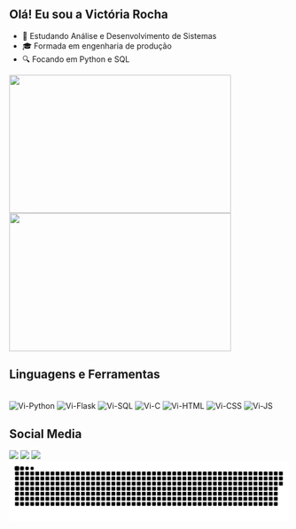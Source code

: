 ## Olá! Eu sou a Victória Rocha

- 🌱 Estudando Análise e Desenvolvimento de Sistemas 
- 🎓 Formada em engenharia de produção
- 🔍 Focando em Python e SQL

<div>
<a href="https://github.com/vicotirah">
<img align="center" height="250" width="400" src="https://github-readme-stats.alexxxdev.vercel.app/api/top-langs/?username=vicotirah&border_radius=30&layout=compact&hide_border=true&theme=radical"/>
<img align="center" height="250" width="400" src="https://github-readme-stats.vercel.app/api?username=vicotirah&hide_border=true&theme=radical&rank_icon=github"/>
</a>
</div>

## Linguagens e Ferramentas

<div style="display: in line block"><br>
<img align="center" alt="Vi-Python" height="5%" width="5%" src="https://cdn.jsdelivr.net/gh/devicons/devicon@latest/icons/python/python-original.svg"/>
<img align="center" alt="Vi-Flask" height="5%" width="5%" src= "https://github.com/pallets/flask/blob/main/docs/_static/shortcut-icon.png?raw=true"/>
<img align="center" alt="Vi-SQL" height="5%" width="5%" src="https://cdn.jsdelivr.net/gh/devicons/devicon@latest/icons/mysql/mysql-original.svg"/>
<img align="center" alt="Vi-C" height="5%" width="5%" src="https://cdn.jsdelivr.net/gh/devicons/devicon@latest/icons/c/c-original.svg"/>
<img align="center" alt="Vi-HTML" height="5%" width="5%" src="https://cdn.jsdelivr.net/gh/devicons/devicon@latest/icons/html5/html5-original.svg"/>
<img align="center" alt="Vi-CSS" height="5%" width="5%" src="https://cdn.jsdelivr.net/gh/devicons/devicon@latest/icons/css3/css3-original.svg" />
<img align="center" alt="Vi-JS" height="5%" width="5%" src="https://cdn.jsdelivr.net/gh/devicons/devicon@latest/icons/javascript/javascript-original.svg" />
</div>

## Social Media

<div>
<a href="https://www.linkedin.com/in/vict%C3%B3ria-rocha-98b372163/" target="blank"><img src= "https://img.shields.io/badge/LinkedIn-0077B5?style=for-the-badge&logo=linkedin&logoColor=white"></a>
<a href= target="blank"><img src="https://img.shields.io/badge/vicotira.rocha@gmail.com-D14836?style=for-the-badge&logo=gmail&logoColor=white"></a>
<a href="https://vercel.com/victorias-projects-c380e8b8" target="blank"><img src="https://img.shields.io/badge/vercel-%23000000.svg?style=for-the-badge&logo=vercel&logoColor=white"></a>

</div>

<div>
<picture>
  <source media="(prefers-color-scheme: dark)" srcset="https://raw.githubusercontent.com/vicotirah/vicotirah/output/github-contribution-grid-snake-dark.svg">
  <img alt="github contribution grid snake animation" src="https://raw.githubusercontent.com/vicotirah/vicotirah/output/github-contribution-grid-snake.svg">
</picture>
</div>
